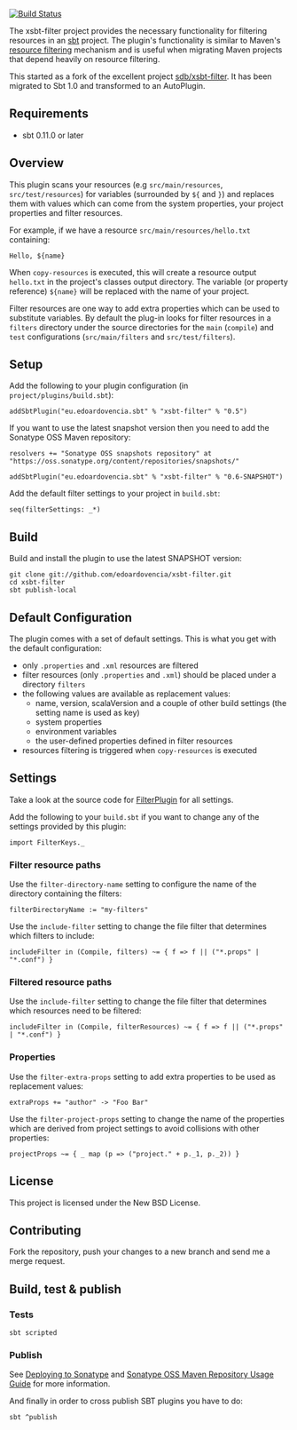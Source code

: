 [![Build Status](https://secure.travis-ci.org/edoardovencia/xsbt-filter.png)](http://travis-ci.org/edoardovencia/xsbt-filter)

The xsbt-filter project provides the necessary functionality for filtering resources in an [sbt](https://github.com/harrah/xsbt) project.
The plugin's functionality is similar to Maven's [resource filtering](http://maven.apache.org/plugins/maven-resources-plugin/examples/filter.html)
 mechanism and is useful when migrating Maven projects that depend heavily on resource filtering.

This started as a fork of the excellent project [sdb/xsbt-filter](https://github.com/sdb/xsbt-filter). It has been migrated to Sbt 1.0
 and transformed to an AutoPlugin.

## Requirements

* sbt 0.11.0 or later

## Overview 

This plugin scans your resources (e.g `src/main/resources`, `src/test/resources`) for variables (surrounded by `${` and `}`) 
 and replaces them with values which can come from the system properties, your project properties and filter resources.

For example, if we have a resource `src/main/resources/hello.txt` containing:

    Hello, ${name}

When `copy-resources` is executed, this will create a resource output `hello.txt` in the project's classes output directory.
The variable (or property reference) `${name}` will be replaced with the name of your project.

Filter resources are one way to add extra properties which can be used to substitute variables.
By default the plug-in looks for filter resources in a `filters` directory under the source directories for the `main` (`compile`)
 and `test` configurations (`src/main/filters` and `src/test/filters`).

## Setup

Add the following to your plugin configuration (in `project/plugins/build.sbt`):
    
    addSbtPlugin("eu.edoardovencia.sbt" % "xsbt-filter" % "0.5")

If you want to use the latest snapshot version then you need to add the Sonatype OSS Maven repository:

    resolvers += "Sonatype OSS snapshots repository" at "https://oss.sonatype.org/content/repositories/snapshots/"
    
    addSbtPlugin("eu.edoardovencia.sbt" % "xsbt-filter" % "0.6-SNAPSHOT")

Add the default filter settings to your project in `build.sbt`:

    seq(filterSettings: _*)

## Build

Build and install the plugin to use the latest SNAPSHOT version:

    git clone git://github.com/edoardovencia/xsbt-filter.git
    cd xsbt-filter
    sbt publish-local

## Default Configuration

The plugin comes with a set of default settings. This is what you get with the default configuration:

* only `.properties` and `.xml` resources are filtered
* filter resources (only `.properties` and `.xml`) should be placed under a directory `filters`
* the following values are available as replacement values:
  * name, version, scalaVersion and a couple of other build settings (the setting name is used as key)
  * system properties
  * environment variables
  * the user-defined properties defined in filter resources
* resources filtering is triggered when `copy-resources` is executed

## Settings

Take a look at the source code for [FilterPlugin](https://github.com/edoardovencia/xsbt-filter/blob/master/src/FilterPlugin.scala) for all settings.

Add the following to your `build.sbt` if you want to change any of the settings provided by this plugin:

    import FilterKeys._

### Filter resource paths

Use the `filter-directory-name` setting to configure the name of the directory containing the filters:

    filterDirectoryName := "my-filters"

Use the `include-filter` setting to change the file filter that determines which filters to include:

    includeFilter in (Compile, filters) ~= { f => f || ("*.props" | "*.conf") }

### Filtered resource paths

Use the `include-filter` setting to change the file filter that determines which resources need to be filtered:

    includeFilter in (Compile, filterResources) ~= { f => f || ("*.props" | "*.conf") }

### Properties

Use the `filter-extra-props` setting to add extra properties to be used as replacement values:

    extraProps += "author" -> "Foo Bar"

Use the `filter-project-props` setting to change the name of the properties which are derived from project settings 
 to avoid collisions with other properties:

    projectProps ~= { _ map (p => ("project." + p._1, p._2)) }

## License

This project is licensed under the New BSD License.

## Contributing

Fork the repository, push your changes to a new branch and send me a merge request.

## Build, test & publish

### Tests

    sbt scripted

### Publish

See [Deploying to Sonatype](http://www.scala-sbt.org/release/docs/Community/Using-Sonatype.html) and
 [Sonatype OSS Maven Repository Usage Guide](https://docs.sonatype.org/display/Repository/Sonatype+OSS+Maven+Repository+Usage+Guide#SonatypeOSSMavenRepositoryUsageGuide-8.ReleaseIt)
 for more information.

And finally in order to cross publish SBT plugins you have to do:

    sbt ^publish

